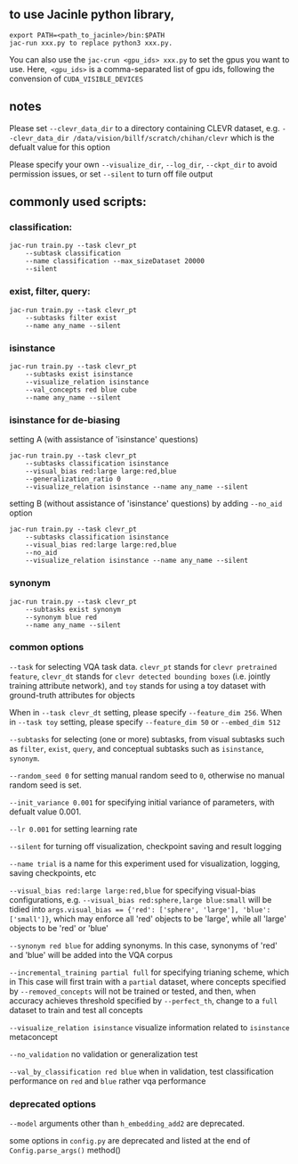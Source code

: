 ## to use Jacinle python library, 

```
export PATH=<path_to_jacinle>/bin:$PATH
jac-run xxx.py to replace python3 xxx.py. 
```

You can also use the `jac-crun <gpu_ids> xxx.py` to set the gpus you want to
use. Here,` <gpu_ids>` is a comma-separated list of gpu ids, following the
convension of `CUDA_VISIBLE_DEVICES`

## notes

Please set `--clevr_data_dir` to a directory containing CLEVR dataset, e.g.
`--clevr_data_dir /data/vision/billf/scratch/chihan/clevr` which is the
defualt value for this option

Please specify your own `--visualize_dir`, `--log_dir`, `--ckpt_dir` to avoid
permission issues, or set `--silent` to turn off file output

## commonly used scripts:

### classification:

```
jac-run train.py --task clevr_pt
    --subtask classification
    --name classification --max_sizeDataset 20000
    --silent
```

### exist, filter, query:
```
jac-run train.py --task clevr_pt
    --subtasks filter exist
    --name any_name --silent
```

### isinstance
```
jac-run train.py --task clevr_pt
    --subtasks exist isinstance
    --visualize_relation isinstance
    --val_concepts red blue cube
    --name any_name --silent
```

### isinstance for de-biasing
setting A (with assistance of 'isinstance' questions)
```
jac-run train.py --task clevr_pt
    --subtasks classification isinstance
    --visual_bias red:large large:red,blue
    --generalization_ratio 0
    --visualize_relation isinstance --name any_name --silent
```
setting B (without assistance of 'isinstance' questions) by adding `--no_aid`
option
```
jac-run train.py --task clevr_pt
    --subtasks classification isinstance
    --visual_bias red:large large:red,blue
    --no_aid
    --visualize_relation isinstance --name any_name --silent
```

### synonym
```
jac-run train.py --task clevr_pt
    --subtasks exist synonym
    --synonym blue red
    --name any_name --silent
```

### common options

`--task` for selecting VQA task data. `clevr_pt` stands for `clevr pretrained feature`,
    `clevr_dt` stands for `clevr detected bounding boxes`
    (i.e. jointly training attribute network),
    and `toy` stands for using a toy dataset with ground-truth attributes for objects

When in `--task clevr_dt` setting, please specify `--feature_dim 256`.
When in `--task toy` setting, please specify `--feature_dim 50` or
`--embed_dim 512`


`--subtasks` for selecting (one or more) subtasks, from visual subtasks such as 
`filter`, `exist`, `query`, and conceptual subtasks such as `isinstance`, `synonym`.


`--random_seed 0` for setting manual random seed to `0`, otherwise no manual random
seed is set.


`--init_variance 0.001` for specifying initial variance of parameters, with defualt value 0.001.


`--lr 0.001` for setting learning rate


`--silent` for turning off visualization, checkpoint saving and result logging


`--name trial` is a name for this experiment used for visualization, logging,
    saving checkpoints, etc


`--visual_bias red:large large:red,blue` for specifying visual-bias configurations,
    e.g. `--visual_bias red:sphere,large blue:small` will be tidied into
    `args.visual_bias == {'red': ['sphere', 'large'], 'blue': ['small']}`,
    which may enforce all 'red' objects to be 'large', while all 'large'
    objects to be 'red' or 'blue'


`--synonym red blue` for adding synonyms. In this case, synonyms of 'red' and
'blue' will be added into the VQA corpus


`--incremental_training partial full` for specifying trianing scheme, which in This
case will first train with a `partial` dataset, where concepts specified by
`--removed_concepts` will not be trained or tested, and then, when accuracy achieves
threshold specified by `--perfect_th`, change to a `full` dataset to train and
test all concepts


`--visualize_relation isinstance` visualize information related to
`isinstance` metaconcept


`--no_validation` no validation or generalization test


`--val_by_classification red blue` when in validation, test classification
performance on `red` and `blue` rather vqa performance


### deprecated options

`--model` arguments other than `h_embedding_add2` are deprecated.

some options in `config.py` are deprecated and listed at the end of
`Config.parse_args()` method()
